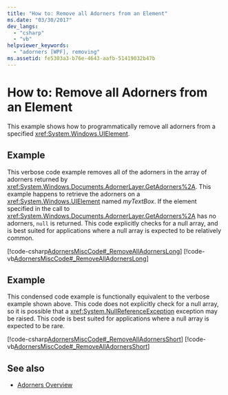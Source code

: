 ```yaml
---
title: "How to: Remove all Adorners from an Element"
ms.date: "03/30/2017"
dev_langs: 
  - "csharp"
  - "vb"
helpviewer_keywords: 
  - "adorners [WPF], removing"
ms.assetid: fe5303a3-b76e-4643-aafb-51419032b47b
---
```

# How to: Remove all Adorners from an Element
This example shows how to programmatically remove all adorners from a specified <xref:System.Windows.UIElement>.  
  
## Example  
 This verbose code example removes all of the adorners in the array of adorners returned by <xref:System.Windows.Documents.AdornerLayer.GetAdorners%2A>.  This example happens to retrieve the adorners on a <xref:System.Windows.UIElement> named *myTextBox*.  If the element specified in the call to <xref:System.Windows.Documents.AdornerLayer.GetAdorners%2A> has no adorners, `null` is returned.  This code explicitly checks for a null array, and is best suited for applications where a null array is expected to be relatively common.  
  
 [!code-csharp[AdornersMiscCode#_RemoveAllAdornersLong](~/samples/snippets/csharp/VS_Snippets_Wpf/AdornersMiscCode/CSharp/Window1.xaml.cs#_removealladornerslong)]
 [!code-vb[AdornersMiscCode#_RemoveAllAdornersLong](~/samples/snippets/visualbasic/VS_Snippets_Wpf/AdornersMiscCode/visualbasic/window1.xaml.vb#_removealladornerslong)]  
  
## Example  
 This condensed code example is functionally equivalent to the verbose example shown above. This code does not explicitly check for a null array, so it is possible that a <xref:System.NullReferenceException> exception may be raised.  This code is best suited for applications where a null array is expected to be rare.  
  
 [!code-csharp[AdornersMiscCode#_RemoveAllAdornersShort](~/samples/snippets/csharp/VS_Snippets_Wpf/AdornersMiscCode/CSharp/Window1.xaml.cs#_removealladornersshort)]
 [!code-vb[AdornersMiscCode#_RemoveAllAdornersShort](~/samples/snippets/visualbasic/VS_Snippets_Wpf/AdornersMiscCode/visualbasic/window1.xaml.vb#_removealladornersshort)]  
  
## See also
- [Adorners Overview](adorners-overview.md)
